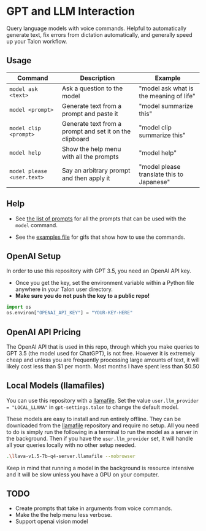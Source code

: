# GPT and LLM Interaction

Query language models with voice commands. Helpful to automatically generate text, fix errors from dictation automatically, and generally speed up your Talon workflow.

## Usage

| Command                    | Description                                             | Example                                   |
| -------------------------- | ------------------------------------------------------- | ----------------------------------------- |
| `model ask <text>`         | Ask a question to the model                             | "model ask what is the meaning of life"   |
| `model <prompt>`           | Generate text from a prompt and paste it                | "model summarize this"                    |
| `model clip <prompt>`      | Generate text from a prompt and set it on the clipboard | "model clip summarize this"               |
| `model help`               | Show the help menu with all the prompts                 | "model help"                              |
| `model please <user.text>` | Say an arbitrary prompt and then apply it               | "model please translate this to Japanese" |

## Help

- See [the list of prompts](./staticPrompt.talon-list) for all the prompts that can be used with the `model` command.

- See the [examples file](./example.md) for gifs that show how to use the commands.

## OpenAI Setup

In order to use this repository with GPT 3.5, you need an OpenAI API key.

- Once you get the key, set the environment variable within a Python file anywhere in your Talon user directory.
- **Make sure you do not push the key to a public repo!**

```python
import os
os.environ["OPENAI_API_KEY"] = "YOUR-KEY-HERE"
```

## OpenAI API Pricing

The OpenAI API that is used in this repo, through which you make queries to GPT 3.5 (the model used for ChatGPT), is not free. However it is extremely cheap and unless you are frequently processing large amounts of text, it will likely cost less than $1 per month. Most months I have spent less than $0.50

## Local Models (llamafiles)

You can use this repository with a [llamafile](https://github.com/Mozilla-Ocho/llamafile). Set the value `user.llm_provider = "LOCAL_LLAMA"` in `gpt-settings.talon` to change the default model.

These models are easy to install and run entirely offline. They can be downloaded from the [llamafile](https://github.com/Mozilla-Ocho/llamafile) repository and require no setup. All you need to do is simply run the following in a terminal to run the model as a server in the background. Then if you have the `user.llm_provider` set, it will handle all your queries locally with no other setup needed.

```sh
.\llava-v1.5-7b-q4-server.llamafile --nobrowser
```

Keep in mind that running a model in the background is resource intensive and it will be slow unless you have a GPU on your computer.

## TODO

- Create prompts that take in arguments from voice commands.
- Make the the help menu less verbose.
- Support openai vision model
